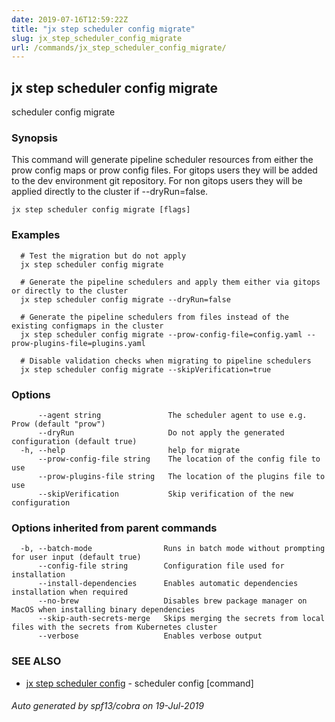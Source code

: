 ```yaml
---
date: 2019-07-16T12:59:22Z
title: "jx step scheduler config migrate"
slug: jx_step_scheduler_config_migrate
url: /commands/jx_step_scheduler_config_migrate/
---
```

## jx step scheduler config migrate

scheduler config migrate

### Synopsis

This command will generate pipeline scheduler resources from either the prow config maps or prow config files. For gitops users they will be added to the dev environment git repository. For non gitops users they will be applied directly to the cluster if --dryRun=false.

```
jx step scheduler config migrate [flags]
```

### Examples

```
  # Test the migration but do not apply
  jx step scheduler config migrate
  
  # Generate the pipeline schedulers and apply them either via gitops or directly to the cluster
  jx step scheduler config migrate --dryRun=false
  
  # Generate the pipeline schedulers from files instead of the existing configmaps in the cluster
  jx step scheduler config migrate --prow-config-file=config.yaml --prow-plugins-file=plugins.yaml
  
  # Disable validation checks when migrating to pipeline schedulers
  jx step scheduler config migrate --skipVerification=true
```

### Options

```
      --agent string               The scheduler agent to use e.g. Prow (default "prow")
      --dryRun                     Do not apply the generated configuration (default true)
  -h, --help                       help for migrate
      --prow-config-file string    The location of the config file to use
      --prow-plugins-file string   The location of the plugins file to use
      --skipVerification           Skip verification of the new configuration
```

### Options inherited from parent commands

```
  -b, --batch-mode                Runs in batch mode without prompting for user input (default true)
      --config-file string        Configuration file used for installation
      --install-dependencies      Enables automatic dependencies installation when required
      --no-brew                   Disables brew package manager on MacOS when installing binary dependencies
      --skip-auth-secrets-merge   Skips merging the secrets from local files with the secrets from Kubernetes cluster
      --verbose                   Enables verbose output
```

### SEE ALSO

* [jx step scheduler config](/commands/jx_step_scheduler_config/)	 - scheduler config [command]

###### Auto generated by spf13/cobra on 19-Jul-2019
